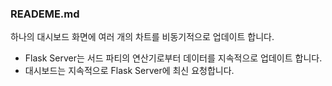 ### READEME.md

하나의 대시보드 화면에 여러 개의 차트를 비동기적으로 업데이트 합니다.
- Flask Server는 서드 파티의 연산기로부터 데이터를 지속적으로 업데이트 합니다.
- 대시보드는 지속적으로 Flask Server에 최신 요청합니다.

